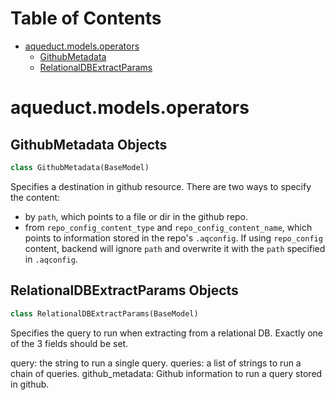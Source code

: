 # Table of Contents

* [aqueduct.models.operators](#aqueduct.models.operators)
  * [GithubMetadata](#aqueduct.models.operators.GithubMetadata)
  * [RelationalDBExtractParams](#aqueduct.models.operators.RelationalDBExtractParams)

<a id="aqueduct.models.operators"></a>

# aqueduct.models.operators

<a id="aqueduct.models.operators.GithubMetadata"></a>

## GithubMetadata Objects

```python
class GithubMetadata(BaseModel)
```

Specifies a destination in github resource.
There are two ways to specify the content:
-   by `path`, which points to a file or dir in the github repo.
-   from `repo_config_content_type` and `repo_config_content_name`, which points to
    information stored in the repo's `.aqconfig`.
If using `repo_config` content, backend will ignore `path` and overwrite it with
the `path` specified in `.aqconfig`.

<a id="aqueduct.models.operators.RelationalDBExtractParams"></a>

## RelationalDBExtractParams Objects

```python
class RelationalDBExtractParams(BaseModel)
```

Specifies the query to run when extracting from a relational DB.
Exactly one of the 3 fields should be set.

query: the string to run a single query.
queries: a list of strings to run a chain of queries.
github_metadata: Github information to run a query stored in github.

